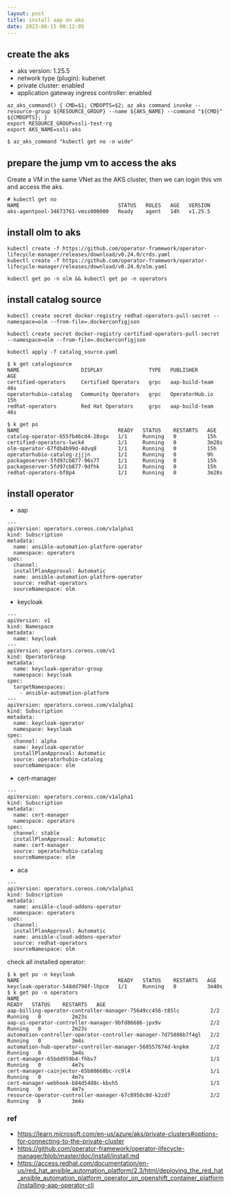 ```yaml
---
layout: post
title: install aap on aks
date: 2023-06-15 00:12:05
---
```


## create the aks

- aks version: 1.25.5
- network type (plugin): kubenet
- private cluster: enabled
- application gateway ingress controller: enabled

```
az_aks_command() { CMD=$1; CMDOPTS=$2; az aks command invoke --resource-group ${RESOURCE_GROUP} --name ${AKS_NAME} --command "${CMD}" ${CMDOPTS}; }
export RESOURCE_GROUP=ssli-test-rg
export AKS_NAME=ssli-aks

$ az_aks_command "kubectl get no -o wide"
```

## prepare the jump vm to access the aks

Create a VM in the same VNet as the AKS cluster, then we can login this vm and access the aks.

```
# kubectl get no
NAME                                STATUS   ROLES   AGE   VERSION
aks-agentpool-34673761-vmss000000   Ready    agent   14h   v1.25.5
```

## install olm to aks

```
kubectl create -f https://github.com/operator-framework/operator-lifecycle-manager/releases/download/v0.24.0/crds.yaml
kubectl create -f https://github.com/operator-framework/operator-lifecycle-manager/releases/download/v0.24.0/olm.yaml

kubectl get po -n olm && kubectl get po -n operators
```
## install catalog source

```
kubectl create secret docker-registry redhat-operators-pull-secret --namespace=olm --from-file=.dockerconfigjson

kubectl create secret docker-registry certified-operators-pull-secret --namespace=olm --from-file=.dockerconfigjson

kubectl apply -f catalog_source.yaml

$ k get catalogsource
NAME                    DISPLAY               TYPE   PUBLISHER        AGE
certified-operators     Certified Operators   grpc   aap-build-team   46s
operatorhubio-catalog   Community Operators   grpc   OperatorHub.io   15h
redhat-operators        Red Hat Operators     grpc   aap-build-team   46s

$ k get po
NAME                                READY   STATUS    RESTARTS   AGE
catalog-operator-655fb46cd4-28sgx   1/1     Running   0          15h
certified-operators-lwck4           1/1     Running   0          3m28s
olm-operator-67fdb4b99d-4dvq8       1/1     Running   0          15h
operatorhubio-catalog-zjjjn         1/1     Running   0          9h
packageserver-5fd97cb877-96s77      1/1     Running   0          15h
packageserver-5fd97cb877-9dfhk      1/1     Running   0          15h
redhat-operators-bf8p4              1/1     Running   0          3m28s
```


## install operator

- aap

```
---
apiVersion: operators.coreos.com/v1alpha1
kind: Subscription
metadata:
  name: ansible-automation-platform-operator
  namespace: operators
spec:
  channel:
  installPlanApproval: Automatic
  name: ansible-automation-platform-operator
  source: redhat-operators
  sourceNamespace: olm
```
- keycloak

```
---
apiVersion: v1
kind: Namespace
metadata:
  name: keycloak
---
apiVersion: operators.coreos.com/v1
kind: OperatorGroup
metadata:
  name: keycloak-operator-group
  namespace: keycloak
spec:
  targetNamespaces:
    - ansible-automation-platform
---
apiVersion: operators.coreos.com/v1alpha1
kind: Subscription
metadata:
  name: keycloak-operator
  namespace: keycloak
spec:
  channel: alpha
  name: keycloak-operator
  installPlanApproval: Automatic
  source: operatorhubio-catalog
  sourceNamespace: olm
```

- cert-manager

```
---
apiVersion: operators.coreos.com/v1alpha1
kind: Subscription
metadata:
  name: cert-manager
  namespace: operators
spec:
  channel: stable
  installPlanApproval: Automatic
  name: cert-manager
  source: operatorhubio-catalog
  sourceNamespace: olm
```

- aca

```
---
apiVersion: operators.coreos.com/v1alpha1
kind: Subscription
metadata:
  name: ansible-cloud-addons-operator
  namespace: operators
spec:
  channel:
  installPlanApproval: Automatic
  name: ansible-cloud-addons-operator
  source: redhat-operators
  sourceNamespace: olm
```

check all installed operator:

```
$ k get po -n keycloak
NAME                                READY   STATUS    RESTARTS   AGE
keycloak-operator-548dd798f-lhpcm   1/1     Running   0          3m40s
$ k get po -n operators
NAME                                                              READY   STATUS    RESTARTS   AGE
aap-billing-operator-controller-manager-75649cc456-t85lc          2/2     Running   0          2m23s
aap-ui-operator-controller-manager-9bfd86686-jpx9v                2/2     Running   0          2m23s
automation-controller-operator-controller-manager-7d75886b7f4gl   2/2     Running   0          3m4s
automation-hub-operator-controller-manager-568557674d-knpkm       2/2     Running   0          3m4s
cert-manager-65bdd959b4-fhbv7                                     1/1     Running   0          4m7s
cert-manager-cainjector-65b88668bc-rc9l4                          1/1     Running   0          4m7s
cert-manager-webhook-b84d54d8c-kbvh5                              1/1     Running   0          4m7s
resource-operator-controller-manager-67c8958c8d-k2zd7             2/2     Running   0          3m4s
```


### ref

- https://learn.microsoft.com/en-us/azure/aks/private-clusters#options-for-connecting-to-the-private-cluster
- https://github.com/operator-framework/operator-lifecycle-manager/blob/master/doc/install/install.md
- https://access.redhat.com/documentation/en-us/red_hat_ansible_automation_platform/2.3/html/deploying_the_red_hat_ansible_automation_platform_operator_on_openshift_container_platform/installing-aap-operator-cli
